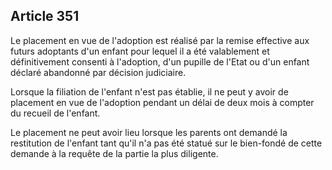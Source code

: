 Article 351
----
Le placement en vue de l'adoption est réalisé par la remise effective aux futurs
adoptants d'un enfant pour lequel il a été valablement et définitivement
consenti à l'adoption, d'un pupille de l'Etat ou d'un enfant déclaré abandonné
par décision judiciaire.

Lorsque la filiation de l'enfant n'est pas établie, il ne peut y avoir de
placement en vue de l'adoption pendant un délai de deux mois à compter du
recueil de l'enfant.

Le placement ne peut avoir lieu lorsque les parents ont demandé la restitution
de l'enfant tant qu'il n'a pas été statué sur le bien-fondé de cette demande à
la requête de la partie la plus diligente.

